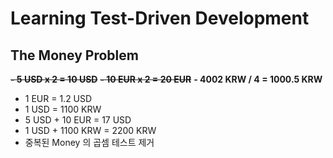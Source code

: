 # Learning Test-Driven Development

## The Money Problem
~~**- 5 USD x 2 = 10 USD**~~
~~**- 10 EUR x 2 = 20 EUR**~~
**- 4002 KRW / 4 = 1000.5 KRW**
- 1 EUR = 1.2 USD
- 1 USD = 1100 KRW
- 5 USD + 10 EUR = 17 USD
- 1 USD + 1100 KRW = 2200 KRW
- 중복된 Money 의 곱셈 테스트 제거